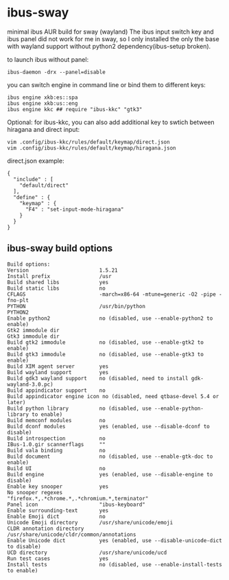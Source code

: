 # ibus-sway
minimal ibus AUR build for sway (wayland)
The ibus input switch key and ibus panel did not work for me in sway, so I only installed
the only the base with wayland support without python2 dependency(ibus-setup broken).

to launch ibus without panel:

	ibus-daemon -drx --panel=disable

you can switch engine in command line or bind them to different keys:

	ibus engine xkb:es::spa
	ibus engine xkb:us::eng
	ibus engine kkc ## require "ibus-kkc" "gtk3"

Optional: for ibus-kkc, you can also add additional key to swtich between hiragana and direct input:

	vim .config/ibus-kkc/rules/default/keymap/direct.json
	vim .config/ibus-kkc/rules/default/keymap/hiragana.json

direct.json example:

	{
	  "include" : [
	    "default/direct"
	  ],
	  "define" : {
	    "keymap" : {
	      "F4" : "set-input-mode-hiragana"
	    }
	  }
	}


## ibus-sway build options

	Build options:
	Version                       1.5.21
	Install prefix                /usr
	Build shared libs             yes
	Build static libs             no
	CFLAGS                        -march=x86-64 -mtune=generic -O2 -pipe -fno-plt
	PYTHON                        /usr/bin/python
	PYTHON2
	Enable python2                no (disabled, use --enable-python2 to enable)
	Gtk2 immodule dir
	Gtk3 immodule dir
	Build gtk2 immodule           no (disabled, use --enable-gtk2 to enable)
	Build gtk3 immodule           no (disabled, use --enable-gtk3 to enable)
	Build XIM agent server        yes
	Build wayland support         yes
	Build gdk3 wayland support    no (disabled, need to install gdk-wayland-3.0.pc)
	Build appindicator support    no
	Build appindicator engine icon no (disabled, need qtbase-devel 5.4 or later)
	Build python library          no (disabled, use --enable-python-library to enable)
	Build memconf modules         no
	Build dconf modules           yes (enabled, use --disable-dconf to disable)
	Build introspection           no
	IBus-1.0.gir scannerflags     ""
	Build vala binding            no
	Build document                no (disabled, use --enable-gtk-doc to enable)
	Build UI                      no
	Build engine                  yes (enabled, use --disable-engine to disable)
	Enable key snooper            yes
	No snooper regexes            "firefox.*,.*chrome.*,.*chromium.*,terminator"
	Panel icon                    "ibus-keyboard"
	Enable surrounding-text       yes
	Enable Emoji dict             no
	Unicode Emoji directory       /usr/share/unicode/emoji
	CLDR annotation directory     /usr/share/unicode/cldr/common/annotations
	Enable Unicode dict           yes (enabled, use --disable-unicode-dict to disable)
	UCD directory                 /usr/share/unicode/ucd
	Run test cases                yes
	Install tests                 no (disabled, use --enable-install-tests to enable)

